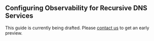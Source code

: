 ## Configuring Observability for Recursive DNS Services

This guide is currently being drafted. Please [contact us](/contact/#contact) to get an early preview.